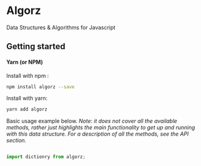 # Algorz
Data Structures & Algorithms for Javascript


## Getting started

#### Yarn (or NPM)

Install with npm :
```bash
npm install algorz --save
```
Install with yarn:
```bash
yarn add algorz
```

Basic usage example below.  _Note: it does not cover all the available
methods, rather just highlights the main functionality to get up and running
with this data structure. For a description of all the methods, see the
API section._

```javascript

import dictionry from algorz;


```
